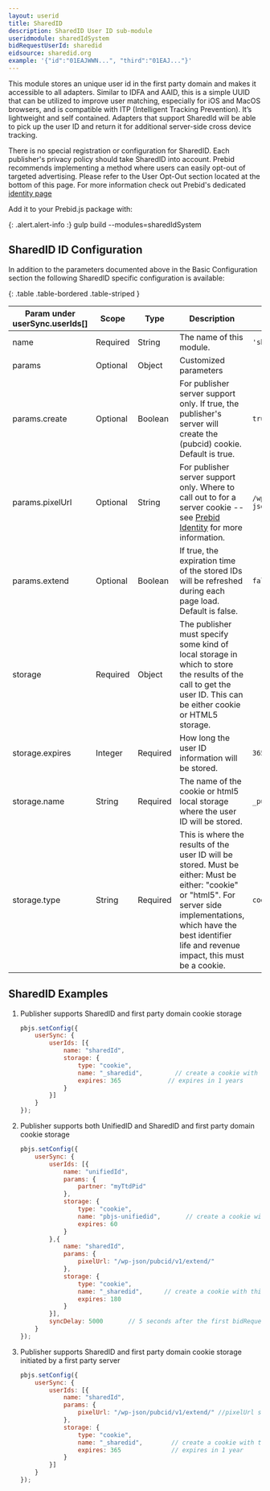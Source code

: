 ```yaml
---
layout: userid
title: SharedID
description: SharedID User ID sub-module
useridmodule: sharedIdSystem
bidRequestUserId: sharedid
eidsource: sharedid.org
example: '{"id":"01EAJWWN...", "third":"01EAJ..."}'
---
```



This module stores an unique user id in the first party domain and makes it accessible to all adapters. Similar to IDFA and AAID, this is a simple UUID that can be utilized to improve user matching, especially for iOS and MacOS browsers, and is compatible with ITP (Intelligent Tracking Prevention). It’s lightweight and self contained. Adapters that support SharedId will be able to pick up the user ID and return it for additional server-side cross device tracking.

There is no special registration or configuration for SharedID. Each publisher's privacy policy should take
SharedID into account.  Prebid  recommends implementing a method where users can easily opt-out of targeted advertising. Please refer to the User Opt-Out section located at the bottom of this page. For more information check out Prebid's dedicated [identity page](/identity/sharedid.html)

Add it to your Prebid.js package with:

{: .alert.alert-info :}
gulp build --modules=sharedIdSystem

## SharedID ID Configuration

In addition to the parameters documented above in the Basic Configuration section the following SharedID specific configuration is available:

{: .table .table-bordered .table-striped }

| Param under userSync.userIds[] | Scope | Type | Description | Example |
| --- | --- | --- | --- | --- |
| name | Required | String | The name of this module. | `'sharedId'` |
| params | Optional | Object | Customized parameters | |
| params.create | Optional | Boolean | For publisher server support only.  If true, the publisher's server will create the (pubcid) cookie.  Default is true. | `true` |
| params.pixelUrl | Optional | String | For publisher server support only. Where to call out to for a server cookie -- see [Prebid Identity](/identity/sharedid.html) for more information. | `/wp-json/pubcid/v1/extend/` |
| params.extend | Optional | Boolean | If true, the expiration time of the stored IDs will be refreshed during each page load.  Default is false. | `false` |
| storage | Required | Object | The publisher must specify some kind of local storage in which to store the results of the call to get the user ID. This can be either cookie or HTML5 storage.| |
| storage.expires | Integer | Required | How long the user ID information will be stored. | `365` |
| storage.name | String | Required | The name of the cookie or html5 local storage where the user ID will be stored. | `_pubcid` |
| storage.type | String | Required | This is where the results of the user ID will be stored. Must be either: Must be either: "cookie" or "html5". For server side implementations, which have the best identifier life and revenue impact, this must be a cookie. | `cookie` |

## SharedID Examples

1. Publisher supports SharedID and first party domain cookie storage

    ```javascript
    pbjs.setConfig({
        userSync: {
            userIds: [{
                name: "sharedId",
                storage: {
                    type: "cookie",
                    name: "_sharedid",         // create a cookie with this name
                    expires: 365             // expires in 1 years
                }
            }]
        }
    });
    ```

2. Publisher supports both UnifiedID and SharedID and first party domain cookie storage

    ```javascript
    pbjs.setConfig({
        userSync: {
            userIds: [{
                name: "unifiedId",
                params: {
                    partner: "myTtdPid"
                },
                storage: {
                    type: "cookie",
                    name: "pbjs-unifiedid",       // create a cookie with this name
                    expires: 60
                }
            },{
                name: "sharedId",
                params: {
                    pixelUrl: "/wp-json/pubcid/v1/extend/"
                },
                storage: {
                    type: "cookie",
                    name: "_sharedid",      // create a cookie with this name
                    expires: 180
                }
            }],
            syncDelay: 5000       // 5 seconds after the first bidRequest()
        }
    });
    ```

3. Publisher supports SharedID and first party domain cookie storage initiated by a first party server

    ```javascript
    pbjs.setConfig({
        userSync: {
            userIds: [{
                name: "sharedId",
                params: {
                    pixelUrl: "/wp-json/pubcid/v1/extend/" //pixelUrl should be specified when the server plugin is used
                },
                storage: {
                    type: "cookie",
                    name: "_sharedid",        // create a cookie with this name
                    expires: 365              // expires in 1 year
                }
            }]
        }
    });
    ```
